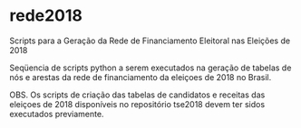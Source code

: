 # rede2018
Scripts para a Geração da Rede de Financiamento Eleitoral nas Eleições de 2018

Seqüencia de scripts python a serem executados na geração de tabelas de nós e arestas 
da rede de financiamento da eleiçoes de 2018 no Brasil.

OBS. Os scripts de criação das tabelas de candidatos e receitas das eleiçoes de 2018
disponíveis no repositório tse2018 devem ter sidos executados previamente.


